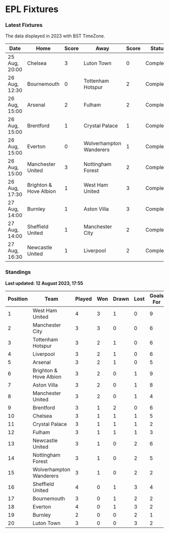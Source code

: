 # EPL Fixtures

### Latest Fixtures

The data displayed in 2023 with BST TimeZone.

<!-- START_TABLE -->
| Date | Home | Score | Away | Score | Status |
|-------------|--------|--------------|--------|--------------|--------|
| 25 Aug, 20:00 | Chelsea | 3 | Luton Town | 0 | Completed |
| 26 Aug, 12:30 | Bournemouth | 0 | Tottenham Hotspur | 2 | Completed |
| 26 Aug, 15:00 | Arsenal | 2 | Fulham | 2 | Completed |
| 26 Aug, 15:00 | Brentford | 1 | Crystal Palace | 1 | Completed |
| 26 Aug, 15:00 | Everton | 0 | Wolverhampton Wanderers | 1 | Completed |
| 26 Aug, 15:00 | Manchester United | 3 | Nottingham Forest | 2 | Completed |
| 26 Aug, 17:30 | Brighton & Hove Albion | 1 | West Ham United | 3 | Completed |
| 27 Aug, 14:00 | Burnley | 1 | Aston Villa | 3 | Completed |
| 27 Aug, 14:00 | Sheffield United | 1 | Manchester City | 2 | Completed |
| 27 Aug, 16:30 | Newcastle United | 1 | Liverpool | 2 | Completed |
<!-- END_TABLE -->

### Standings

**Last updated: 12 August 2023, 17:55**

<!-- START_STANDINGS -->
| Position | Team | Played | Won | Drawn | Lost | Goals For | Goals Against | Goal Difference | Points |
|----------|------|--------|-----|-------|------|-----------|---------------|-----------------|--------|
| 1 | West Ham United | 4 | 3 | 1 | 0 | 9 | 4 | 5 | 10 |
| 2 | Manchester City | 3 | 3 | 0 | 0 | 6 | 1 | 5 | 9 |
| 3 | Tottenham Hotspur | 3 | 2 | 1 | 0 | 6 | 2 | 4 | 7 |
| 4 | Liverpool | 3 | 2 | 1 | 0 | 6 | 3 | 3 | 7 |
| 5 | Arsenal | 3 | 2 | 1 | 0 | 5 | 3 | 2 | 7 |
| 6 | Brighton & Hove Albion | 3 | 2 | 0 | 1 | 9 | 5 | 4 | 6 |
| 7 | Aston Villa | 3 | 2 | 0 | 1 | 8 | 6 | 2 | 6 |
| 8 | Manchester United | 3 | 2 | 0 | 1 | 4 | 4 | 0 | 6 |
| 9 | Brentford | 3 | 1 | 2 | 0 | 6 | 3 | 3 | 5 |
| 10 | Chelsea | 3 | 1 | 1 | 1 | 5 | 4 | 1 | 4 |
| 11 | Crystal Palace | 3 | 1 | 1 | 1 | 2 | 2 | 0 | 4 |
| 12 | Fulham | 3 | 1 | 1 | 1 | 3 | 5 | -2 | 4 |
| 13 | Newcastle United | 3 | 1 | 0 | 2 | 6 | 4 | 2 | 3 |
| 14 | Nottingham Forest | 3 | 1 | 0 | 2 | 5 | 6 | -1 | 3 |
| 15 | Wolverhampton Wanderers | 3 | 1 | 0 | 2 | 2 | 5 | -3 | 3 |
| 16 | Sheffield United | 4 | 0 | 1 | 3 | 4 | 7 | -3 | 1 |
| 17 | Bournemouth | 3 | 0 | 1 | 2 | 2 | 6 | -4 | 1 |
| 18 | Everton | 4 | 0 | 1 | 3 | 2 | 8 | -6 | 1 |
| 19 | Burnley | 2 | 0 | 0 | 2 | 1 | 6 | -5 | 0 |
| 20 | Luton Town | 3 | 0 | 0 | 3 | 2 | 9 | -7 | 0 |
<!-- END_STANDINGS -->
